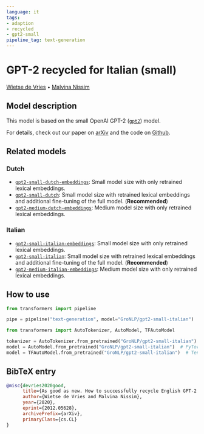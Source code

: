 ```yaml
---
language: it
tags:
- adaption
- recycled
- gpt2-small
pipeline_tag: text-generation
---
```


# GPT-2 recycled for Italian (small)
[Wietse de Vries](https://www.semanticscholar.org/author/Wietse-de-Vries/144611157) •
[Malvina Nissim](https://www.semanticscholar.org/author/M.-Nissim/2742475)

## Model description

This model is based on the small OpenAI GPT-2 ([`gpt2`](https://huggingface.co/gpt2)) model.

For details, check out our paper on [arXiv](https://arxiv.org/abs/2012.05628) and the code on [Github](https://github.com/wietsedv/gpt2-recycle).


## Related models

### Dutch
 - [`gpt2-small-dutch-embeddings`](https://huggingface.co/GroNLP/gpt2-small-dutch-embeddings): Small model size with only retrained lexical embeddings.
 - [`gpt2-small-dutch`](https://huggingface.co/GroNLP/gpt2-small-dutch):  Small model size with retrained lexical embeddings and additional fine-tuning of the full model. (**Recommended**)
 - [`gpt2-medium-dutch-embeddings`](https://huggingface.co/GroNLP/gpt2-medium-dutch-embeddings): Medium model size with only retrained lexical embeddings.

### Italian
 - [`gpt2-small-italian-embeddings`](https://huggingface.co/GroNLP/gpt2-small-italian-embeddings): Small model size with only retrained lexical embeddings.
 - [`gpt2-small-italian`](https://huggingface.co/GroNLP/gpt2-small-italian):  Small model size with retrained lexical embeddings and additional fine-tuning of the full model. (**Recommended**)
 - [`gpt2-medium-italian-embeddings`](https://huggingface.co/GroNLP/gpt2-medium-italian-embeddings): Medium model size with only retrained lexical embeddings.


## How to use

```python
from transformers import pipeline

pipe = pipeline("text-generation", model="GroNLP/gpt2-small-italian")
```

```python
from transformers import AutoTokenizer, AutoModel, TFAutoModel

tokenizer = AutoTokenizer.from_pretrained("GroNLP/gpt2-small-italian")
model = AutoModel.from_pretrained("GroNLP/gpt2-small-italian")  # PyTorch
model = TFAutoModel.from_pretrained("GroNLP/gpt2-small-italian")  # Tensorflow
```

## BibTeX entry

```bibtex
@misc{devries2020good,
      title={As good as new. How to successfully recycle English GPT-2 to make models for other languages}, 
      author={Wietse de Vries and Malvina Nissim},
      year={2020},
      eprint={2012.05628},
      archivePrefix={arXiv},
      primaryClass={cs.CL}
}
```
